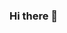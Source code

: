 ### Hi there 👋

<!--
**daksh-tomar99/daksh-tomar99** is a ✨ _special_ ✨ repository because its `README.md` (this file) appears on your GitHub profile.

Here are some ideas to get you started:

- 🔭 I’m currently working on hacking wifi
- 🌱 I’m currently learning ethical hacing and digital marketing
- 👯 I’m looking to collaborate on ...
- 🤔 I’m looking for help with some good hacker
- 💬 Ask me about digital marketing
- 📫 How to reach me:insta @daksh_tomar99
- 😄 Pronouns: He
- ⚡ Fun fact: i am just 14
-->
